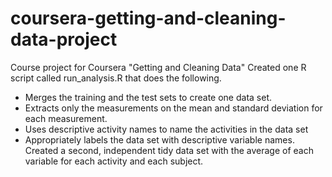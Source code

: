 # coursera-getting-and-cleaning-data-project
Course project for Coursera "Getting and Cleaning Data"
Created one R script called run_analysis.R that does the following.
- Merges the training and the test sets to create one data set.
- Extracts only the measurements on the mean and standard deviation for each measurement.
- Uses descriptive activity names to name the activities in the data set
- Appropriately labels the data set with descriptive variable names.
Created a second, independent tidy data set with the average of each variable for each activity and each subject.
